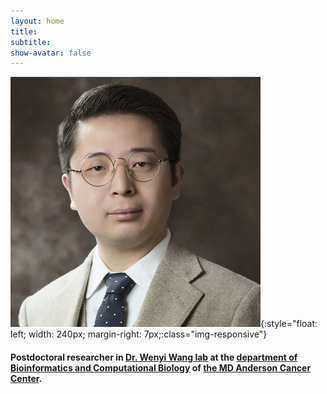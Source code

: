 ```yaml
---
layout: home
title: 
subtitle: 
show-avatar: false
---
```


![profile-pic](assets/img/ShuangxiJiProfile.png){:style="float: left; width: 240px; margin-right: 7px;:class="img-responsive"}
#### Postdoctoral researcher in [Dr. Wenyi Wang lab](https://odin.mdacc.tmc.edu/~wwang7/) at the [department of Bioinformatics and Computational Biology](https://bioinformatics.mdanderson.org/) of [the MD Anderson Cancer Center](https://www.mdanderson.org/).

